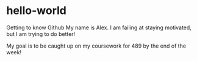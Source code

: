 # hello-world
Getting to know Github
My name is Alex. I am failing at staying motivated, but I am trying to do better!

My goal is to be caught up on my coursework for 489 by the end of the week!
